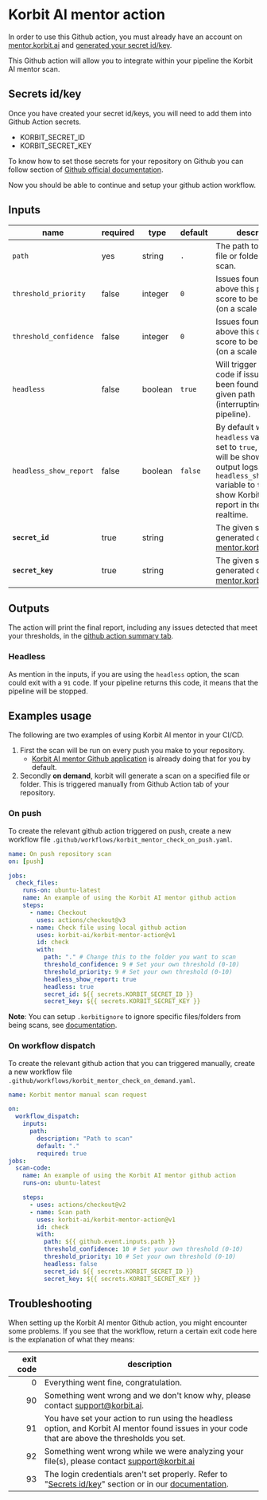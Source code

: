 # Korbit AI mentor action

In order to use this Github action, you must already have an account on [mentor.korbit.ai](https://mentor.korbit.ai) and [generated your secret id/key](https://docs.korbit.ai/#/cli/cli_authentication).

This Github action will allow you to integrate within your pipeline the Korbit AI mentor scan.

## Secrets id/key

Once you have created your secret id/keys, you will need to add them into Github Action secrets.

- KORBIT_SECRET_ID
- KORBIT_SECRET_KEY

To know how to set those secrets for your repository on Github you can follow section of [Github official documentation](https://docs.github.com/en/actions/security-guides/encrypted-secrets).

Now you should be able to continue and setup your github action workflow.

## Inputs

| name                   | required | type    | default | description                                                                                                                                                                                                  |
| ---------------------- | -------- | ------- | ------- | ------------------------------------------------------------------------------------------------------------------------------------------------------------------------------------------------------------ |
| `path`                 | yes      | string  | `.`     | The path to the local file or folder to be scan.                                                                                                                                                             |
| `threshold_priority`   | false    | integer | `0`     | Issues found must be above this priority score to be presented (on a scale of 0-10).                                                                                                                         |
| `threshold_confidence` | false    | integer | `0`     | Issues found must be above this confidence score to be presented (on a scale of 0-10).                                                                                                                       |
| `headless`             | false    | boolean | `true`  | Will trigger an exit code if issues have been found on the given path (interrupting the pipeline).                                                                                                           |
| `headless_show_report` | false    | boolean | `false` | By default when the `headless` variable is set to `true`, nothing will be shown in the output logs. Setting `headless_show_report` variable to `true` will show Korbit scan report in the logs, in realtime. |
| **`secret_id`**        | true     | string  |         | The given secret id generated on [mentor.korbit.ai/profile](https://mentor.korbit.ai/profile)                                                                                                                |
| **`secret_key`**       | true     | string  |         | The given secret key generated on [mentor.korbit.ai/profile](https://mentor.korbit.ai/profile)                                                                                                               |

## Outputs

The action will print the final report, including any issues detected that meet your thresholds, in the [github action summary tab](https://docs.github.com/en/actions/using-workflows/workflow-commands-for-github-actions#example-of-adding-a-job-summary).

### Headless

As mention in the inputs, if you are using the `headless` option, the scan could exit with a `91` code. If your pipeline returns this code, it means that the pipeline will be stopped.

## Examples usage

The following are two examples of using Korbit AI mentor in your CI/CD.

1. First the scan will be run on every push you make to your repository.
   - [Korbit AI mentor Github application](https://github.com/apps/korbit-ai-mentor) is already doing that for you by default.
1. Secondly **on demand**, korbit will generate a scan on a specified file or folder. This is triggered manually from Github Action tab of your repository.

### On push

To create the relevant github action triggered on push, create a new workflow file `.github/workflows/korbit_mentor_check_on_push.yaml`.

```yml
name: On push repository scan
on: [push]

jobs:
  check_files:
    runs-on: ubuntu-latest
    name: An example of using the Korbit AI mentor github action
    steps:
      - name: Checkout
        uses: actions/checkout@v3
      - name: Check file using local github action
        uses: korbit-ai/korbit-mentor-action@v1
        id: check
        with:
          path: "." # Change this to the folder you want to scan
          threshold_confidence: 9 # Set your own threshold (0-10)
          threshold_priority: 9 # Set your own threshold (0-10)
          headless_show_report: true
          headless: true
          secret_id: ${{ secrets.KORBIT_SECRET_ID }}
          secret_key: ${{ secrets.KORBIT_SECRET_KEY }}
```

**Note**: You can setup `.korbitignore` to ignore specific files/folders from being scans, see [documentation](https://docs.korbit.ai/#/code_scans/ignore_files).

### On workflow dispatch

To create the relevant github action that you can triggered manually, create a new workflow file `.github/workflows/korbit_mentor_check_on_demand.yaml`.

```yaml
name: Korbit mentor manual scan request

on:
  workflow_dispatch:
    inputs:
      path:
        description: "Path to scan"
        default: "."
        required: true
jobs:
  scan-code:
    name: An example of using the Korbit AI mentor github action
    runs-on: ubuntu-latest

    steps:
      - uses: actions/checkout@v2
      - name: Scan path
        uses: korbit-ai/korbit-mentor-action@v1
        id: check
        with:
          path: ${{ github.event.inputs.path }}
          threshold_confidence: 10 # Set your own threshold (0-10)
          threshold_priority: 10 # Set your own threshold (0-10)
          headless: false
          secret_id: ${{ secrets.KORBIT_SECRET_ID }}
          secret_key: ${{ secrets.KORBIT_SECRET_KEY }}
```

## Troubleshooting

When setting up the Korbit AI mentor Github action, you might encounter some problems. If you see that the workflow, return a certain exit code here is the explanation of what they means:

| exit code | description                                                                                                                                                                |
| --------: | -------------------------------------------------------------------------------------------------------------------------------------------------------------------------- |
|         0 | Everything went fine, congratulation.                                                                                                                                      |
|        90 | Something went wrong and we don't know why, please contact [support@korbit.ai](mailto:support@korbit.ai).                                                                  |
|        91 | You have set your action to run using the headless option, and Korbit AI mentor found issues in your code that are above the thresholds you set.                           |
|        92 | Something went wrong while we were analyzing your file(s), please contact [support@korbit.ai](mailto:support@korbit.ai)                                                    |
|        93 | The login credentials aren't set properly. Refer to "[Secrets id/key](#secrets-idkey)" section or in our [documentation](https://docs.korbit.ai/#/cli/cli_authentication). |
